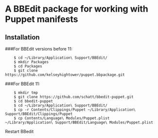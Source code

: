 # A BBEdit package for working with Puppet manifests

## Installation

###For BBEdit versions before 11:
```
    $ cd ~/Library/Application\ Support/BBEdit/
    $ mkdir Packages
    $ cd Packages
    $ git clone https://github.com/kelseyhightower/puppet.bbpackage.git
```
###For BBEdit 11:
```
    $ mkdir tmp
    $ git clone https://github.com/schatt/bbedit-puppet.git
    $ cd bbedit-puppet
    $ cd ~/Library/Application\ Support/BBEdit/
    $ cp -r Contents/Clippings/Puppet ~/Library/Application\ Support/BBEdit/Clippings/Puppet
    $ cp Contents/Language\ Modules/Puppet.plist ~/Library/Application\ Support/BBEdit/Language\ Modules/Puppet.plist
```
Restart BBedit
